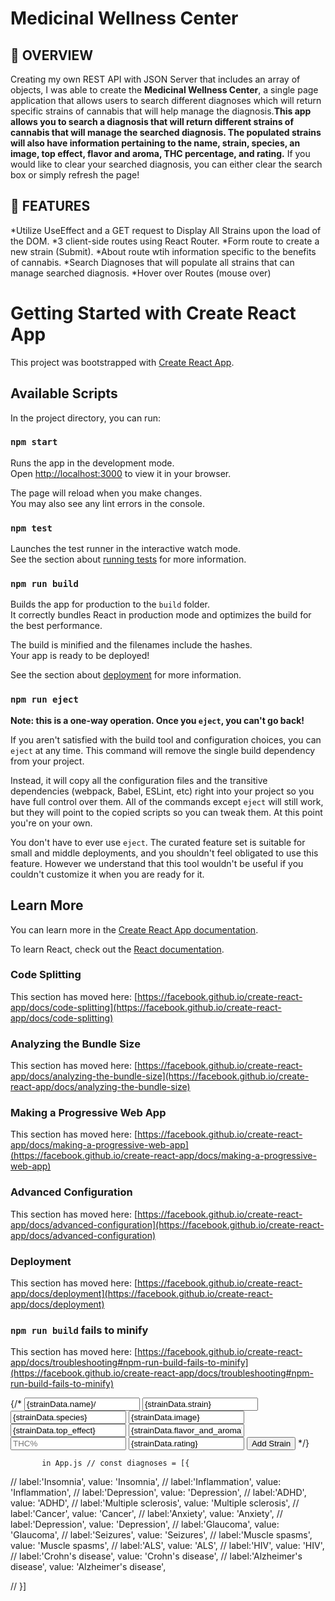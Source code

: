 
# Medicinal Wellness Center

## 📖 OVERVIEW 
Creating my own REST API with JSON Server that includes an array of objects, I was able to create the **Medicinal Wellness Center**, a single page application that allows users to search different diagnoses which will return specific strains of cannabis that will help manage the diagnosis.**This app allows you to search a diagnosis that will return different strains of cannabis that will manage the searched diagnosis. The populated strains will also have information pertaining to the name, strain, species, an image, top effect, flavor and aroma, THC percentage, and rating.** If you would like to clear your searched diagnosis, you can either clear the search box or simply refresh the page!

## 🌟 FEATURES
*Utilize UseEffect and a GET request to Display All Strains upon the load of the DOM.
*3 client-side routes using React Router.
*Form route to create a new strain (Submit).
*About route wtih information specific to the benefits of cannabis.
*Search Diagnoses that will populate all strains that can manage searched diagnosis.
*Hover over Routes (mouse over)









































# Getting Started with Create React App

This project was bootstrapped with [Create React App](https://github.com/facebook/create-react-app).

## Available Scripts

In the project directory, you can run:

### `npm start`

Runs the app in the development mode.\
Open [http://localhost:3000](http://localhost:3000) to view it in your browser.

The page will reload when you make changes.\
You may also see any lint errors in the console.

### `npm test`

Launches the test runner in the interactive watch mode.\
See the section about [running tests](https://facebook.github.io/create-react-app/docs/running-tests) for more information.

### `npm run build`

Builds the app for production to the `build` folder.\
It correctly bundles React in production mode and optimizes the build for the best performance.

The build is minified and the filenames include the hashes.\
Your app is ready to be deployed!

See the section about [deployment](https://facebook.github.io/create-react-app/docs/deployment) for more information.

### `npm run eject`

**Note: this is a one-way operation. Once you `eject`, you can't go back!**

If you aren't satisfied with the build tool and configuration choices, you can `eject` at any time. This command will remove the single build dependency from your project.

Instead, it will copy all the configuration files and the transitive dependencies (webpack, Babel, ESLint, etc) right into your project so you have full control over them. All of the commands except `eject` will still work, but they will point to the copied scripts so you can tweak them. At this point you're on your own.

You don't have to ever use `eject`. The curated feature set is suitable for small and middle deployments, and you shouldn't feel obligated to use this feature. However we understand that this tool wouldn't be useful if you couldn't customize it when you are ready for it.

## Learn More

You can learn more in the [Create React App documentation](https://facebook.github.io/create-react-app/docs/getting-started).

To learn React, check out the [React documentation](https://reactjs.org/).

### Code Splitting

This section has moved here: [https://facebook.github.io/create-react-app/docs/code-splitting](https://facebook.github.io/create-react-app/docs/code-splitting)

### Analyzing the Bundle Size

This section has moved here: [https://facebook.github.io/create-react-app/docs/analyzing-the-bundle-size](https://facebook.github.io/create-react-app/docs/analyzing-the-bundle-size)

### Making a Progressive Web App

This section has moved here: [https://facebook.github.io/create-react-app/docs/making-a-progressive-web-app](https://facebook.github.io/create-react-app/docs/making-a-progressive-web-app)

### Advanced Configuration

This section has moved here: [https://facebook.github.io/create-react-app/docs/advanced-configuration](https://facebook.github.io/create-react-app/docs/advanced-configuration)

### Deployment

This section has moved here: [https://facebook.github.io/create-react-app/docs/deployment](https://facebook.github.io/create-react-app/docs/deployment)

### `npm run build` fails to minify

This section has moved here: [https://facebook.github.io/create-react-app/docs/troubleshooting#npm-run-build-fails-to-minify](https://facebook.github.io/create-react-app/docs/troubleshooting#npm-run-build-fails-to-minify)



{/* <input type="text" name="name" placeholder="" value={strainData.name}/>
            <input type="text" name="strain" placeholder="strain" value={strainData.strain} onChange={handleChange} />
            <input type="text" name="species" placeholder="species" value={strainData.species} onChange={handleChange} />
            <input type="text" name="image" placeholder="" value={strainData.image} />
            <input type="text" name="top_effect" placeholder="effect" value={strainData.top_effect} onChange={handleChange} />
            <input type="text" name="flavor_and_aroma" placeholder="flavor" value={strainData.flavor_and_aroma} onChange={handleChange} />
            <input type="number" name="THC" placeholder="THC%" value={strainData.THC} onChange={handleChange} />
            <input type="text" name="rating" placeholder="rating" value={strainData.rating} onChange={handleChange} />
            <button type="submit"> Add Strain</button> */}

           in App.js // const diagnoses = [{
//   label:'Insomnia', value: 'Insomnia',
//   label:'Inflammation', value: 'Inflammation',
//   label:'Depression', value: 'Depression',
//   label:'ADHD', value: 'ADHD',
//   label:'Multiple sclerosis', value: 'Multiple sclerosis',
//   label:'Cancer', value: 'Cancer',
//   label:'Anxiety', value: 'Anxiety',
//   label:'Depression', value: 'Depression',
//   label:'Glaucoma', value: 'Glaucoma',
//   label:'Seizures', value: 'Seizures',
//   label:'Muscle spasms', value: 'Muscle spasms',
//   label:'ALS', value: 'ALS',
//   label:'HIV', value: 'HIV',
//   label:'Crohn\'s disease', value: 'Crohn\'s disease',
//   label:'Alzheimer\'s disease', value: 'Alzheimer\'s disease',

// }]